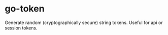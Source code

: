 # go-token
Generate random (cryptographically secure) string tokens. Useful for api or session tokens.
